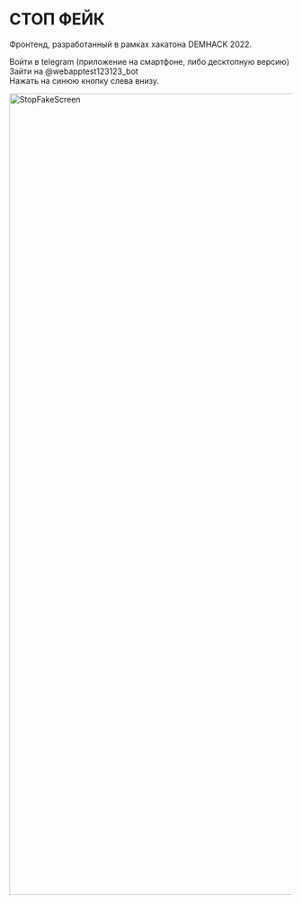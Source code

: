 # СТОП ФЕЙК
Фронтенд, разработанный в рамках хакатона DEMHACK 2022.

Войти в telegram (приложение на смартфоне, либо десктопную версию)
<br/>
Зайти на @webapptest123123_bot
<br/>
Нажать на синюю кнопку слева внизу.
<br/>

<img width="1424" alt="StopFakeScreen" src="/public/img/stopfake.gif">
